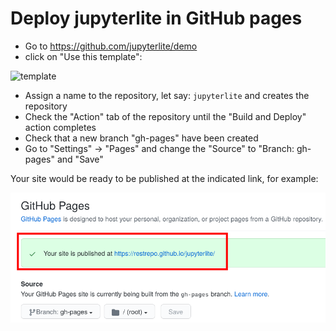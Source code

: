 # Deploy jupyterlite in GitHub pages
* Go to https://github.com/jupyterlite/demo
* click on "Use this template":

![template](https://user-images.githubusercontent.com/591645/124951037-4285d680-e013-11eb-8965-05db03d5841f.png)
* Assign a name to the repository, let say: `jupyterlite`  and creates the repository
* Check the "Action" tab of the repository until the "Build and Deploy" action completes
* Check that a new branch "gh-pages" have been created
* Go to "Settings" → "Pages" and change the "Source" to "Branch: gh-pages" and "Save"

 Your site would be ready to be published at the indicated link, for example:
 
 ![template](https://github.com/restrepo/PythonTipsAndTricks/blob/master/img/link.png)
